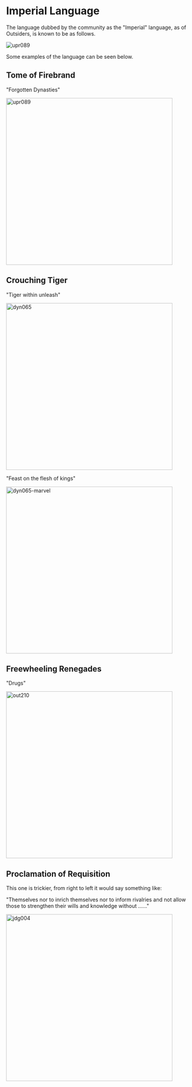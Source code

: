 # Imperial Language

The language dubbed by the community as the "Imperial" language, as of Outsiders, is known to be as follows.

<img src="https://d2hl7maqck52px.cloudfront.net/languages/volcor-lexicon.png" alt="upr089" class="center" style="background-color:white"/>

Some examples of the language can be seen below.

## Tome of Firebrand

"Forgotten Dynasties"

<img src="https://d2hl7maqck52px.cloudfront.net/languages/upr089.webp" alt="upr089" class="center" width="450">

## Crouching Tiger

"Tiger within unleash"

<img src="https://d2hl7maqck52px.cloudfront.net/languages/dyn065.webp" alt="dyn065" class="center" width="450">

"Feast on the flesh of kings"

<img src="https://d2hl7maqck52px.cloudfront.net/languages/dyn065-marvel.webp" alt="dyn065-marvel" class="center" width="450">

## Freewheeling Renegades

"Drugs"

<img src="https://d2hl7maqck52px.cloudfront.net/languages/out210.webp" alt="out210" class="center" width="450">

## Proclamation of Requisition

This one is trickier, from right to left it would say something like:

"Themselves nor to inrich themselves nor to inform rivalries and not allow those to strengthen their wills and knowledge without ......"

<img src="https://d2hl7maqck52px.cloudfront.net/languages/jdg004.webp" alt="jdg004" class="center" width="450">


